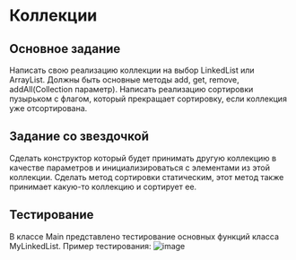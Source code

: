 # Коллекции
## Основное задание
Написать свою реализацию коллекции на выбор LinkedList или ArrayList. Должны быть основные методы add, get, remove, addAll(Collection параметр).
Написать реализацию сортировки пузырьком с флагом, который прекращает сортировку, если коллекция уже отсортирована.
## Задание со звездочкой
Сделать конструктор который будет принимать другую коллекцию в качестве параметров и инициализироваться с элементами из этой коллекции.
Сделать метод сортировки статическим, этот метод также принимает какую-то коллекцию и сортирует ее.
## Тестирование
В классе Main представлено тестирование основных функций класса MyLinkedList.
Пример тестирования:
![image](https://github.com/user-attachments/assets/95e7b274-fe2e-4b01-9e33-848ce913d522)
